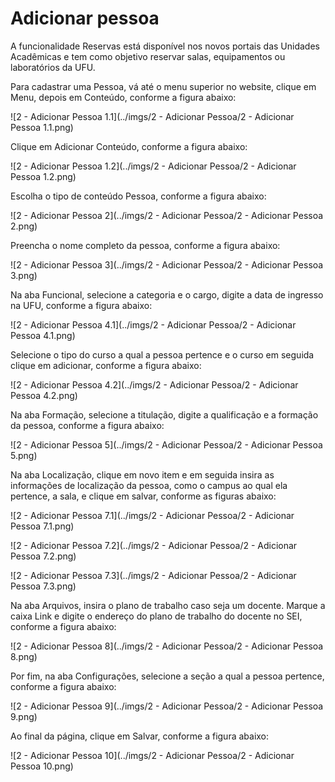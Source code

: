 # Adicionar pessoa

A funcionalidade Reservas está disponível nos novos portais das Unidades Acadêmicas e tem como objetivo reservar salas, equipamentos ou laboratórios da UFU.

Para cadastrar uma Pessoa, vá até o menu superior no website, clique em Menu, depois em Conteúdo, conforme a figura abaixo:

![2 - Adicionar Pessoa 1.1](../imgs/2 - Adicionar Pessoa/2 - Adicionar Pessoa 1.1.png)

Clique em Adicionar Conteúdo, conforme a figura abaixo:

![2 - Adicionar Pessoa 1.2](../imgs/2 - Adicionar Pessoa/2 - Adicionar Pessoa 1.2.png)

Escolha o tipo de conteúdo Pessoa, conforme a figura abaixo:

![2 - Adicionar Pessoa 2](../imgs/2 - Adicionar Pessoa/2 - Adicionar Pessoa 2.png)

Preencha o nome completo da pessoa, conforme a figura abaixo:

![2 - Adicionar Pessoa 3](../imgs/2 - Adicionar Pessoa/2 - Adicionar Pessoa 3.png)

Na aba Funcional, selecione a categoria e o cargo, digite a data de ingresso na UFU, conforme a figura abaixo:

![2 - Adicionar Pessoa 4.1](../imgs/2 - Adicionar Pessoa/2 - Adicionar Pessoa 4.1.png)

Selecione o tipo do curso a qual a pessoa pertence e o curso em seguida clique em adicionar, conforme a figura abaixo:

![2 - Adicionar Pessoa 4.2](../imgs/2 - Adicionar Pessoa/2 - Adicionar Pessoa 4.2.png)

Na aba Formação, selecione a titulação, digite a qualificação e a formação da pessoa, conforme a figura abaixo:

![2 - Adicionar Pessoa 5](../imgs/2 - Adicionar Pessoa/2 - Adicionar Pessoa 5.png)

Na aba Localização, clique em novo item e em seguida insira as informações de localização da pessoa, como o campus ao qual ela pertence, a sala, e clique em salvar, conforme as figuras abaixo:

![2 - Adicionar Pessoa 7.1](../imgs/2 - Adicionar Pessoa/2 - Adicionar Pessoa 7.1.png)

![2 - Adicionar Pessoa 7.2](../imgs/2 - Adicionar Pessoa/2 - Adicionar Pessoa 7.2.png)

![2 - Adicionar Pessoa 7.3](../imgs/2 - Adicionar Pessoa/2 - Adicionar Pessoa 7.3.png)

Na aba Arquivos, insira o plano de trabalho caso seja um docente. Marque a caixa Link e digite o endereço do plano de trabalho do docente no SEI, conforme a figura abaixo:

![2 - Adicionar Pessoa 8](../imgs/2 - Adicionar Pessoa/2 - Adicionar Pessoa 8.png)

Por fim, na aba Configurações, selecione a seção a qual a pessoa pertence, conforme a figura abaixo:

![2 - Adicionar Pessoa 9](../imgs/2 - Adicionar Pessoa/2 - Adicionar Pessoa 9.png)

Ao final da página, clique em Salvar, conforme a figura abaixo:

![2 - Adicionar Pessoa 10](../imgs/2 - Adicionar Pessoa/2 - Adicionar Pessoa 10.png)